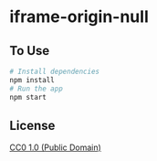 # iframe-origin-null

## To Use

```bash
# Install dependencies
npm install
# Run the app
npm start
```

## License

[CC0 1.0 (Public Domain)](LICENSE.md)
